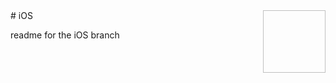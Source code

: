 <img align="right" width="100" height="100" scr="../../icons/apple-logo.png">
# iOS  


readme for the iOS branch
